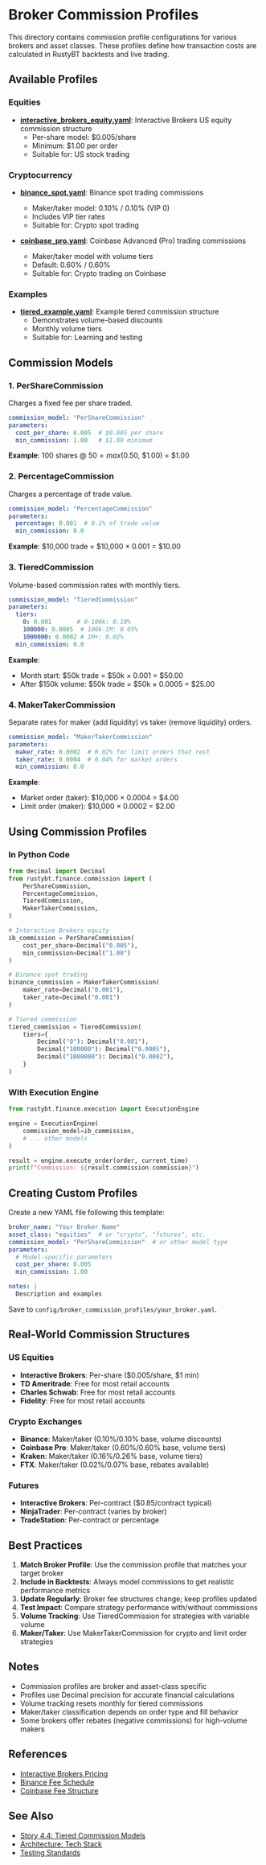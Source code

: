 # Broker Commission Profiles

This directory contains commission profile configurations for various brokers and asset classes. These profiles define how transaction costs are calculated in RustyBT backtests and live trading.

## Available Profiles

### Equities

- **[interactive_brokers_equity.yaml](./interactive_brokers_equity.yaml)**: Interactive Brokers US equity commission structure
  - Per-share model: $0.005/share
  - Minimum: $1.00 per order
  - Suitable for: US stock trading

### Cryptocurrency

- **[binance_spot.yaml](./binance_spot.yaml)**: Binance spot trading commissions
  - Maker/taker model: 0.10% / 0.10% (VIP 0)
  - Includes VIP tier rates
  - Suitable for: Crypto spot trading

- **[coinbase_pro.yaml](./coinbase_pro.yaml)**: Coinbase Advanced (Pro) trading commissions
  - Maker/taker model with volume tiers
  - Default: 0.60% / 0.60%
  - Suitable for: Crypto trading on Coinbase

### Examples

- **[tiered_example.yaml](./tiered_example.yaml)**: Example tiered commission structure
  - Demonstrates volume-based discounts
  - Monthly volume tiers
  - Suitable for: Learning and testing

## Commission Models

### 1. PerShareCommission

Charges a fixed fee per share traded.

```yaml
commission_model: "PerShareCommission"
parameters:
  cost_per_share: 0.005  # $0.005 per share
  min_commission: 1.00   # $1.00 minimum
```

**Example**: 100 shares @ $50 = max($0.50, $1.00) = $1.00

### 2. PercentageCommission

Charges a percentage of trade value.

```yaml
commission_model: "PercentageCommission"
parameters:
  percentage: 0.001  # 0.1% of trade value
  min_commission: 0.0
```

**Example**: $10,000 trade = $10,000 × 0.001 = $10.00

### 3. TieredCommission

Volume-based commission rates with monthly tiers.

```yaml
commission_model: "TieredCommission"
parameters:
  tiers:
    0: 0.001       # 0-100k: 0.10%
    100000: 0.0005  # 100k-1M: 0.05%
    1000000: 0.0002 # 1M+: 0.02%
  min_commission: 0.0
```

**Example**:
- Month start: $50k trade = $50k × 0.001 = $50.00
- After $150k volume: $50k trade = $50k × 0.0005 = $25.00

### 4. MakerTakerCommission

Separate rates for maker (add liquidity) vs taker (remove liquidity) orders.

```yaml
commission_model: "MakerTakerCommission"
parameters:
  maker_rate: 0.0002  # 0.02% for limit orders that rest
  taker_rate: 0.0004  # 0.04% for market orders
  min_commission: 0.0
```

**Example**:
- Market order (taker): $10,000 × 0.0004 = $4.00
- Limit order (maker): $10,000 × 0.0002 = $2.00

## Using Commission Profiles

### In Python Code

```python
from decimal import Decimal
from rustybt.finance.commission import (
    PerShareCommission,
    PercentageCommission,
    TieredCommission,
    MakerTakerCommission,
)

# Interactive Brokers equity
ib_commission = PerShareCommission(
    cost_per_share=Decimal("0.005"),
    min_commission=Decimal("1.00")
)

# Binance spot trading
binance_commission = MakerTakerCommission(
    maker_rate=Decimal("0.001"),
    taker_rate=Decimal("0.001")
)

# Tiered commission
tiered_commission = TieredCommission(
    tiers={
        Decimal("0"): Decimal("0.001"),
        Decimal("100000"): Decimal("0.0005"),
        Decimal("1000000"): Decimal("0.0002"),
    }
)
```

### With Execution Engine

```python
from rustybt.finance.execution import ExecutionEngine

engine = ExecutionEngine(
    commission_model=ib_commission,
    # ... other models
)

result = engine.execute_order(order, current_time)
print(f"Commission: ${result.commission.commission}")
```

## Creating Custom Profiles

Create a new YAML file following this template:

```yaml
broker_name: "Your Broker Name"
asset_class: "equities"  # or "crypto", "futures", etc.
commission_model: "PerShareCommission"  # or other model type
parameters:
  # Model-specific parameters
  cost_per_share: 0.005
  min_commission: 1.00

notes: |
  Description and examples
```

Save to `config/broker_commission_profiles/your_broker.yaml`.

## Real-World Commission Structures

### US Equities
- **Interactive Brokers**: Per-share ($0.005/share, $1 min)
- **TD Ameritrade**: Free for most retail accounts
- **Charles Schwab**: Free for most retail accounts
- **Fidelity**: Free for most retail accounts

### Crypto Exchanges
- **Binance**: Maker/taker (0.10%/0.10% base, volume discounts)
- **Coinbase Pro**: Maker/taker (0.60%/0.60% base, volume tiers)
- **Kraken**: Maker/taker (0.16%/0.26% base, volume tiers)
- **FTX**: Maker/taker (0.02%/0.07% base, rebates available)

### Futures
- **Interactive Brokers**: Per-contract ($0.85/contract typical)
- **NinjaTrader**: Per-contract (varies by broker)
- **TradeStation**: Per-contract or percentage

## Best Practices

1. **Match Broker Profile**: Use the commission profile that matches your target broker
2. **Include in Backtests**: Always model commissions to get realistic performance metrics
3. **Update Regularly**: Broker fee structures change; keep profiles updated
4. **Test Impact**: Compare strategy performance with/without commissions
5. **Volume Tracking**: Use TieredCommission for strategies with variable volume
6. **Maker/Taker**: Use MakerTakerCommission for crypto and limit order strategies

## Notes

- Commission profiles are broker and asset-class specific
- Profiles use Decimal precision for accurate financial calculations
- Volume tracking resets monthly for tiered commissions
- Maker/taker classification depends on order type and fill behavior
- Some brokers offer rebates (negative commissions) for high-volume makers

## References

- [Interactive Brokers Pricing](https://www.interactivebrokers.com/en/pricing/commissions-stocks.php)
- [Binance Fee Schedule](https://www.binance.com/en/fee/schedule)
- [Coinbase Fee Structure](https://help.coinbase.com/en/exchange/trading-and-funding/exchange-fees)

## See Also

- [Story 4.4: Tiered Commission Models](../../../docs/stories/4.4.implement-tiered-commission-models.md)
- [Architecture: Tech Stack](../../../docs/architecture/tech-stack.md)
- [Testing Standards](../../../docs/architecture/testing-strategy.md)
